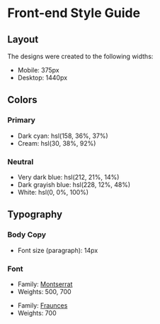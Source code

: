 # Front-end Style Guide

## Layout

The designs were created to the following widths:

- Mobile: 375px
- Desktop: 1440px

## Colors

### Primary

- Dark cyan: hsl(158, 36%, 37%)
- Cream: hsl(30, 38%, 92%)

### Neutral

- Very dark blue: hsl(212, 21%, 14%)
- Dark grayish blue: hsl(228, 12%, 48%)
- White: hsl(0, 0%, 100%)

## Typography

### Body Copy

- Font size (paragraph): 14px

### Font

<!-- Sans Serif -->
- Family: [Montserrat](https://fonts.google.com/specimen/Montserrat)
- Weights: 500, 700

<!-- Serif -->
- Family: [Fraunces](https://fonts.google.com/specimen/Fraunces)
- Weights: 700
